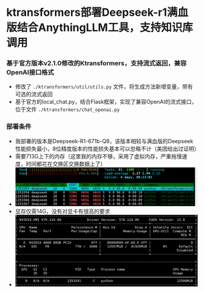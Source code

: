 # ktransformers部署Deepseek-r1满血版结合AnythingLLM工具，支持知识库调用
### 基于官方版本v2.1.0修改的Ktransformers，支持流式返回，兼容OpenAI接口格式

- 修改了  `./ktransformers/util/utils.py` 文件，将生成方法新增变量，带有可选的流式返回
- 基于官方的local_chat.py，结合Flask框架，实现了兼容OpenAI的流式接口，位于文件  `./ktransformers/chat_openai.py`

### 部署条件
- 我部署的版本是Deepseek-R1-671b-Q8，该版本相较与满血版的Deepseek性能损失最小，8位精度版本的性能损失基本可以忽略不计（美团给出过证明）
- 需要713G上下的内存（这里我的内存不够，采用了虚拟内存，严重拖慢速度，时间都花在交换区交换数据上了）
- ![](MEM.png)
- 显存仅需14G，没有对显卡有很高的要求
- ![](nvidia-smi.png)
